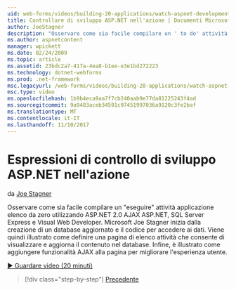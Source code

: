```yaml
---
uid: web-forms/videos/building-20-applications/watch-aspnet-development-in-action
title: Controllare di sviluppo ASP.NET nell'azione | Documenti Microsoft
author: JoeStagner
description: "Osservare come sia facile compilare un ' to do' attività applicazione elenco da zero utilizzando ASP.NET 2.0 AJAX ASP.NET, SQL Server Express e Visual Web Developer. MIC..."
ms.author: aspnetcontent
manager: wpickett
ms.date: 02/24/2009
ms.topic: article
ms.assetid: 23bdc2a7-417a-4ea8-b1ee-e3e1bd272223
ms.technology: dotnet-webforms
ms.prod: .net-framework
msc.legacyurl: /web-forms/videos/building-20-applications/watch-aspnet-development-in-action
msc.type: video
ms.openlocfilehash: 1b9b4eca9aa7f7cb240aab9e77da81225243f4ad
ms.sourcegitcommit: 9a9483aceb34591c97451997036a9120c3fe2baf
ms.translationtype: MT
ms.contentlocale: it-IT
ms.lasthandoff: 11/10/2017
---
```

<a name="watch-aspnet-development-in-action"></a>Espressioni di controllo di sviluppo ASP.NET nell'azione
====================
da [Joe Stagner](https://github.com/JoeStagner)

Osservare come sia facile compilare un "eseguire" attività applicazione elenco da zero utilizzando ASP.NET 2.0 AJAX ASP.NET, SQL Server Express e Visual Web Developer. Microsoft Joe Stagner inizia dalla creazione di un database aggiornato e il codice per accedere ai dati. Viene quindi illustrato come definire una pagina di elenco attività che consente di visualizzare e aggiorna il contenuto nel database. Infine, è illustrato come aggiungere funzionalità AJAX alla pagina per migliorare l'esperienza utente.

[&#9654; Guardare video (20 minuti)](https://channel9.msdn.com/Blogs/ASP-NET-Site-Videos/watch-aspnet-development-in-action)

>[!div class="step-by-step"]
[Precedente](lesson-8-working-with-the-gridview-and-formview.md)
